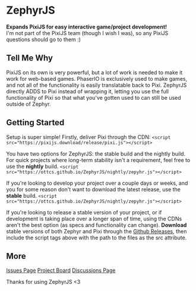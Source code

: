 <h1>ZephyrJS</h1>
<p><b>Expands PixiJS for easy interactive game/project development!</b><br/>I'm not part of the PixiJS team (though I wish I was), so any PixiJS questions should go to them :)</p>
<h2>Tell Me Why</h2>
<p>PixiJS on its own is very powerful, but a lot of work is needed to make it work for web-based games. PhaserIO is exclusively used to make games, and not all of the functionality is easily translatable back to Pixi. ZephyrJS directly ADDS to Pixi instead of wrapping it, letting you use the full functionality of Pixi so that what you've gotten used to can still be used outside of Zephyr.</p>
<h2>Getting Started</h2>
<p>Setup is super simple! Firstly, deliver Pixi through the CDN:
<code>&lt;script src="https&#58;//pixijs.download/release/pixi.js"&gt;&lt;/script&gt;</code></p>
<p>You have two options for ZephyrJS: the stable build and the nightly build. For quick projects where long-term stability isn't a requirement, feel free to use the <strong>nightly</strong> build.
<code>&lt;script src="https://ottcs.github.io/ZephyrJS/nightly/zepyhr.js"&gt;&lt;/script&gt;</code></p>
<p>If you're looking to develop your project over a couple days or weeks, and you for some reason don't want to download the latest release, use the <strong>stable</strong> build.
<code>&lt;script src="https://ottcs.github.io/ZephyrJS/nightly/zepyhr.js"&gt;&lt;/script&gt;</code></p>
<p>If you're looking to release a stable version of your project, or if development is taking place over a longer span of time, using the CDNs aren't the best option (as specs and functionality can change). <strong>Download</strong> stable versions of both Zephyr and Pixi through the <a href="https://github.com/OttCS/ZephyrJS/releases">Github Releases</a>, then include the script tags above with the path to the files as the src attribute.</p>
<h2>More</h2>
<a href="https://github.com/OttCS/ZephyrJS/issues">Issues Page</a>
<a href="https://github.com/users/OttCS/projects/7">Project Board</a>
<a href="https://github.com/OttCS/ZephyrJS/discussions">Discussions Page</a>
<p>Thanks for using ZephyrJS &lt;3</p>